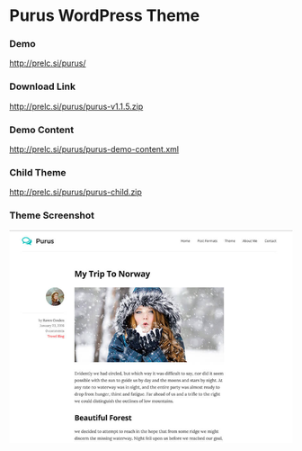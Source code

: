 Purus WordPress Theme
===

### Demo

http://prelc.si/purus/

### Download Link

http://prelc.si/purus/purus-v1.1.5.zip

### Demo Content

http://prelc.si/purus/purus-demo-content.xml

### Child Theme

http://prelc.si/purus/purus-child.zip

### Theme Screenshot

<img src="https://raw.githubusercontent.com/Prelc/Purus-WP/master/screenshot.jpg" alt="Purus WordPress Theme">
